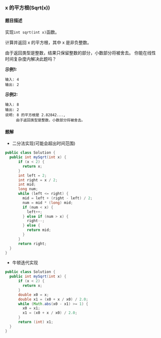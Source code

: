 ### x 的平方根(Sqrt(x))

#### 题目描述

实现`int sqrt(int x)`函数。

计算并返回 x 的平方根，其中 x 是非负整数。

由于返回类型是整数，结果只保留整数的部分，小数部分将被舍去。 你能在线性时间复杂度内解决此题吗？

**示例1:**

```
输入: 4
输出: 2
```

**示例2:**

```
输入: 8
输出: 2
说明: 8 的平方根是 2.82842..., 
     由于返回类型是整数，小数部分将被舍去。
```

#### 题解

- 二分法实现(可能会超出时间范围)

```java
public class Solution {
  public int mySqrt(int x) {
      if (x < 2) {
        return x;
      }
      int left = 2;
      int right = x / 2;
      int mid;
      long num;
      while (left <= right) {
        mid = left + (right - left) / 2;
        num = mid * (long) mid;
        if (num < x) {
          left++;
        } else if (num > x) {
          right--;
        } else {
          return mid;
        }
      }
      return right;
  }
}
```

- 牛顿迭代实现

```java
public class Solution {
  public int mySqrt(int x) {
      if (x < 2) {
        return x;
      }
      double x0 = x;
      double x1 = (x0 + x / x0) / 2.0;
      while (Math.abs(x0 - x1) >= 1) {
        x0 = x1;
        x1 = (x0 + x / x0) / 2.0;
      }
      return (int) x1;
  }
}
```
